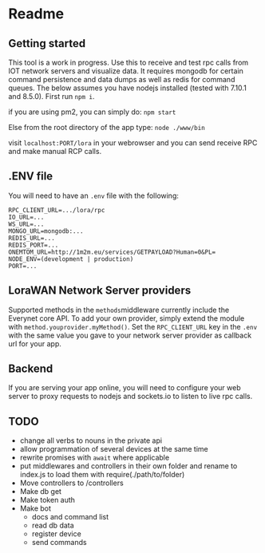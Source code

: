 # Readme

## Getting started

This tool is a work in progress. Use this to receive and test rpc calls from IOT network servers and visualize data. It requires mongodb for certain command persistence and data dumps as well as redis for command queues. The below assumes you have nodejs installed (tested with 7.10.1 and 8.5.0). First run `npm i`.

if you are using pm2, you can simply do: `npm start`

Else from the root directory of the app type: `node ./www/bin`

visit `localhost:PORT/lora` in your webrowser and you can send receive RPC and make manual RCP calls.

## .ENV file

You will need to have an `.env` file with the following:

```
RPC_CLIENT_URL=.../lora/rpc
IO_URL=...
WS_URL=...
MONGO_URL=mongodb:...
REDIS_URL=...
REDIS_PORT=...
ONEMTOM_URL=http://1m2m.eu/services/GETPAYLOAD?Human=0&PL=
NODE_ENV=(development | production)
PORT=...
```

## LoraWAN Network Server providers
Supported methods in the `methods`middleware currently include the Everynet core API. To add your own provider, simply extend the module with `method.youprovider.myMethod()`. Set the `RPC_CLIENT_URL` key in the `.env` with the same value you gave to your network server provider as callback url for your app.

## Backend
If you are serving your app online, you will need to configure your web server to proxy requests to nodejs and sockets.io to listen to live rpc calls.

## TODO

- change all verbs to nouns in the private api
- allow programmation of several devices at the same time
- rewrite promises with `await` where applicable
- put middlewares and controllers in their own folder and rename to index.js to load them with require(./path/to/folder)
- Move controllers to /controllers
- Make db get
- Make token auth
- Make bot
  - docs and command list
  - read db data
  - register device
  - send commands
